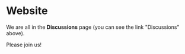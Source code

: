 # Website

We are all in the **Discussions** page (you can see the link "Discussions" above). 

Please join us!
